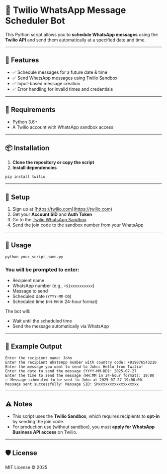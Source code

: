 
# 📱 Twilio WhatsApp Message Scheduler Bot

This Python script allows you to **schedule WhatsApp messages** using the **Twilio API** and send them automatically at a specified date and time.

---

## 🚀 Features

- ✅ Schedule messages for a future date & time
- ✅ Send WhatsApp messages using Twilio Sandbox
- ✅ Input-based message creation
- ✅ Error handling for invalid times and credentials

---

## 🧰 Requirements

- Python 3.6+
- A Twilio account with WhatsApp sandbox access

---

## 📦 Installation

1. **Clone the repository or copy the script**
2. **Install dependencies**

```bash
pip install twilio
```

---

## 🔑 Setup

1. Sign up at [https://twilio.com](https://twilio.com)
2. Get your **Account SID** and **Auth Token**
3. Go to the [Twilio WhatsApp Sandbox](https://www.twilio.com/console/sms/whatsapp/learn)
4. Send the join code to the sandbox number from your WhatsApp

---

## 📝 Usage

```bash
python your_script_name.py
```

### You will be prompted to enter:
- Recipient name
- WhatsApp number (e.g., `+91xxxxxxxxxx`)
- Message to send
- Scheduled date (`YYYY-MM-DD`)
- Scheduled time (`HH:MM` in 24-hour format)

The bot will:
- Wait until the scheduled time
- Send the message automatically via WhatsApp

---

## 🧪 Example Output

```
Enter the recipient name: John
Enter the recipient WhatsApp number with country code: +919876543210
Enter the message you want to send to John: Hello from Twilio!
Enter the date to send the message (YYYY-MM-DD): 2025-07-27
Enter the time to send the message (HH:MM in 24-hour format): 19:00
✅ Message scheduled to be sent to John at 2025-07-27 19:00:00.
Message sent successfully! Message SID: SMxxxxxxxxxxxxxxxxxx
```

---

## ⚠️ Notes

- This script uses the **Twilio Sandbox**, which requires recipients to **opt-in** by sending the join code.
- For production use (without sandbox), you must **apply for WhatsApp Business API access** on Twilio.

---

## 🛡 License

MIT License © 2025
